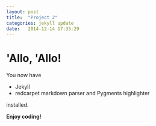```yaml
---
layout: post
title:  "Project 2"
categories: jekyll update
date:   2014-12-14 17:35:29
---
```


# 'Allo, 'Allo!

You now have

- Jekyll
- redcarpet markdown parser and Pygments highlighter

installed.

**Enjoy coding!**
